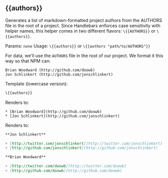 ## \{{authors}}

Generates a list of markdown-formatted project authors from the AUTHORS file in the root of a project. Since Handlebars enforces case sensitivity with helper names, this helper comes in two different flavors: `\{{AUTHORS}}` or `\{{authors}}`.

Params: `none`
Usage: `\{{authors}}` or `\{{authors "path/to/AUTHORS"}}`

For data, we'll use the `AUTHORS` file in the root of our project. We format it this way so that NPM can:

```
Brian Woodward (http://github.com/doowb)
Jon Schlinkert (http://github.com/jonschlinkert)
```

Template (lowercase version):

```handlebars
\{{authors}}
```

Renders to:

```
* [Brian Woodward](http://github.com/doowb)
* [Jon Schlinkert](http://github.com/jonschlinkert)
```

Renders to:

```markdown
**Jon Schlinkert**

+ [http://twitter.com/jonschlinkert](http://twitter.com/jonschlinkert)
+ [http://github.com/jonschlinkert](http://github.com/jonschlinkert)

**Brian Woodward**

+ [http://twitter.com/doowb](http://twitter.com/doowb)
+ [http://github.com/doowb](http://github.com/doowb)
```
